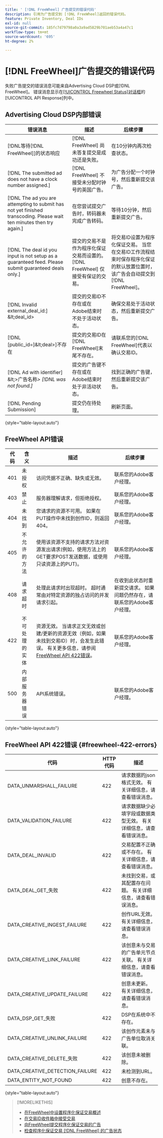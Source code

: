 ```yaml
---
title: ' [!DNL FreeWheel] 广告提交的错误代码'
description: 引用为广告提交到 [!DNL FreeWheel]返回的错误代码。
feature: Private Inventory, Deal IDs
exl-id: null
source-git-commit: 185fc7d79798a0a3a9ad5829b701aeb53a4a47c1
workflow-type: tm+mt
source-wordcount: '695'
ht-degree: 2%

---
```


# [!DNL FreeWheel]广告提交的错误代码

失败广告提交的错误消息可能来自Advertising Cloud DSP或[!DNL FreeWheel]。 错误消息显示在[[!UICONTROL Freewheel Status]对话框](freewheel-check-status.md)的[!UICONTROL API Response]列中。

## Advertising Cloud DSP内部错误

| 错误消息 | 描述 | 后续步骤 |
|--- |--- |--- |
| [!DNL等待[!DNL FreeWheel]]的状态响应 | [!DNL FreeWheel] 尚未答复提交是成功还是失败。 | 在10分钟内再次检查状态。 |
| [!DNL The submitted ad does not have a clock number assigned.] | [!DNL FreeWheel] 不接受未分配时钟号的英国广告。 | 为广告分配一个时钟号，然后重新提交该广告。 |
| [!DNL The ad you are attempting to submit has not yet finished transcoding. Please wait ten minutes then try again.] | 在您尝试提交广告时，转码器未完成广告转码。 | 等待10分钟，然后重新提交广告。 |
| [!DNL The deal id you input is not setup as a guaranteed feed. Please submit guaranteed deals only.] | 提交的交易不是作为程序化保证交易而设置的。 [!DNL FreeWheel] 仅接受有保证的交易。 | 将交易ID设置为程序化保证交易。 当您在交易ID工作流程结束时保存程序化保证的默认放置位置时，该广告会自动提交到[!DNL FreeWheel]。 |
| [!DNL Invalid external_deal_id:] \&lt;deal_id> | 提交的交易ID不存在或在Adobe结束时不处于活动状态。 | 确保交易处于活动状态，然后重新提交广告。 |
| [!DNL \[public_id=]\&lt;deal>]不存在 | 提交的交易ID在[!DNL FreeWheel]末尾不存在。 | 请联系您的[!DNL FreeWheel]代表以确认交易ID。 |
| [!DNL Ad with identifier] \&lt;>广告名称&#x200B;*\>  [!DNL was not found.]* | 提交的广告键不存在或在Adobe结束时处于非活动状态。 | 找到正确的广告键，然后重新提交该广告。 |
| [!DNL Pending Submission] | 提交仍在待处理。 | 刷新页面。 |

{style=&quot;table-layout:auto&quot;}

## FreeWheel API错误

| 代码 | 含义 | 描述 | 后续步骤 |
|--- |--- |--- |--- |
| 401 | 未授权 | 访问凭据不正确、缺失或无效。 | 联系您的Adobe客户经理。 |
| 403 | 禁止 | 服务器理解请求，但拒绝授权。 | 联系您的Adobe客户经理。 |
| 404 | 未找到 | 您请求的资源不可用。 如果在PUT操作中未找到创作ID，则返回404。 | 联系您的Adobe客户经理。 |
| 405 | 不允许的方法 | 使用该资源不支持的请求方法对资源发出请求(例如，使用方法上的GET要求POST发送数据，或使用只读资源上的PUT)。 | 联系您的Adobe客户经理。 |
| 408 | 请求超时 | 处理此请求时出现超时。 超时通常由对特定资源的独占访问的并发请求引起。 | 在收到此状态时重新提交请求。 如果问题仍然存在，请联系您的Adobe客户经理。 |
| 422 | 不可处理的实体 | 资源无效。 当请求正文无效或创建/更新的资源无效（例如，如果未找到交易ID）时，会发生此错误。 有关更多信息，请参阅[FreeWheel API 422错误](#freewheel-422-errors)。 | 联系您的Adobe客户经理。 |
| 500 | 内部服务器错误 | API系统错误。 | 联系您的Adobe客户经理。 |

{style=&quot;table-layout:auto&quot;}

## FreeWheel API 422错误 {#freewheel-422-errors}

| 代码 | HTTP代码 | 描述 |
|--- |--- |--- |
| DATA_UNMARSHALL_FAILURE | 422 | 请求数据的json格式无效。 有关详细信息，请查看错误消息。 |
| DATA_VALIDATION_FAILURE | 422 | 请求数据缺少必填字段或数据类型无效。 有关详细信息，请查看错误消息。 |
| DATA_DEAL_INVALID | 422 | 交易配置不正确或不存在。 有关详细信息，请查看错误消息。 |
| DATA_DEAL_GET_失败 | 422 | 未找到交易，或其配置存在问题。 有关详细信息，请查看错误消息。 |
| DATA_CREATIVE_INGEST_FAILURE | 422 | 创作URL无效。 有关详细信息，请查看错误消息。 |
| DATA_CREATIVE_LINK_FAILURE | 422 | 该创意未与交易的广告单元节点关联。 有关详细信息，请查看错误消息。 |
| DATA_CREATIVE_UPDATE_FAILURE | 422 | 创意未更新。 有关详细信息，请查看错误消息。 |
| DATA_DSP_GET_失败 | 422 | DSP在系统中不存在。 |
| DATA_CREATIVE_UNLINK_FAILURE | 422 | 该创作元素未与广告单位取消关联。 |
| DATA_CREATIVE_DELETE_失败 | 422 | 该创意未被删除。 |
| DATA_CREATIVE_DETECTION_FAILURE | 422 | 未检测到URL。 |
| DATA_ENTITY_NOT_FOUND | 422 | 创意不存在。 |

{style=&quot;table-layout:auto&quot;}

>[!MORELIKETHIS]
>
>* [在FreeWheel中设置程序化保证交易概述](/help/dsp/inventory/freewheel-overview.md)
>* [在交易ID收件箱中接受交易](deal-id-inbox-accept.md)
>* [向FreeWheel提交程序化保证交易的广告](/help/dsp/inventory/freewheel-submit.md)
>* [检查程序化保证交易 [!DNL FreeWheel] 的广告状态](/help/dsp/inventory/freewheel-check-status.md)

